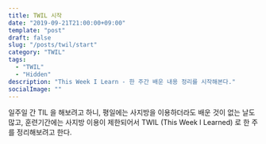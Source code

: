 ```yaml
---
title: TWIL 시작
date: "2019-09-21T21:00:00+09:00"
template: "post"
draft: false
slug: "/posts/twil/start"
category: "TWIL"
tags:
  - "TWIL"
  - "Hidden"
description: "This Week I Learn - 한 주간 배운 내용 정리를 시작해본다."
socialImage: ""
---
```


일주일 간 TIL 을 해보려고 하니, 평일에는 사지방을 이용하더라도 배운 것이 없는 날도 많고, 훈련기간에는 사지방 이용이 제한되어서 TWIL (This Week I Learned) 로 한 주를 정리해보려고 한다.
